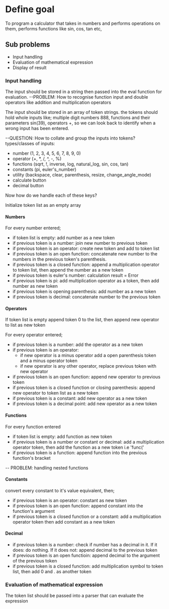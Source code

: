 # Define goal

To program a calculator that takes in numbers and performs operations on them, performs functions like sin, cos, tan etc,

## Sub problems

- Input handling
- Evaluation of mathematical expression
- Display of result

### Input handling

The input should be stored in a string then passed into the eval function for evaluation.
--PROBLEM: How to recognise function input and double operators like addition and multiplication operators

The input should be stored in an array of token strings. the tokens should hold whole inputs like; multiple digit numbers 888, functions and their parameters sin(39), operators +, so we can look back to identify when a wrong input has been entered.

--QUESTION: How to collate and group the inputs into tokens?
types/classes of inputs:

- number (1, 2, 3, 4, 5, 6, 7, 8, 9, 0)
- operator (+, \*, /, ^, -, %)
- functions (sqrt, !, inverse, log, natural_log, sin, cos, tan)
- constants (pi, euler's_number)
- utility (backspace, clear, parenthesis, resize, change_angle_mode)
- calculate button
- decimal button

Now how do we handle each of these keys?

Initialize token list as an empty array

#### Numbers

For every number entered;

- if token list is empty: add number as a new token
- if previous token is a number: join new number to previous token
- if previous token is an operator: create new token and add to token list
- if previous token is an open function: concatenate new number to the numbers in the previous token's parenthesis.
- if previous token is a closed function: append a multiplication operator to token list, then append the number as a new token
- if previous token is euler's number: calculation result = Error
- if previous token is pi: add multiplication operator as a token, then add number as new token
- if previous token is opening parenthesis: add number as a new token
- if previous token is decimal: concatenate number to the previous token

#### Operators

If token list is empty append token 0 to the list, then append new operator to list as new token

For every operator entered;

- if previous token is a number: add the operator as a new token
- if previous token is an operator:
  - if new operator is a minus operator add a open parenthesis token and a minus operator token
  - if new operator is any other operator, replace previous token with new operator
- if previous token is an open function: append new operator to previous token
- if previous token is a closed function or closing parenthesis: append new operator to token list as a new token
- if previous token is a constant: add new operator as a new token
- if previous token is a decimal point: add new operator as a new token

#### Functions

For every function entered

- if token list is empty: add function as new token
- if previous token is a number or constant or decimal: add a multiplication operator token, then add the function as a new token i.e 'func('
- if previous token is a function: append function into the previous function's bracket

-- PROBLEM: handling nested functions

#### Constants

convert every constant to it's value equivalent, then;

- if previous token is an operator: constant as new token
- if previous token is an open function: append constant into the function's argument
- if previous token is a closed function or a constant: add a multiplication operator token then add constant as a new token

#### Decimal

- if previous token is a number: check if number has a decimal in it. If it does: do nothing. If it does not: append decimal to the previous token
- if previous token is an open functioin: append decimal to the argument of the previous token
- if previous token is a closed function: add multiplication symbol to token list, then add 0 and . as another token

### Evaluation of mathematical expression

The token list should be passed into a parser that can evaluate the expression
